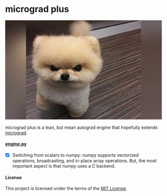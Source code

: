 # micrograd plus
![](/puppy/puppy.jpg)

micrograd plus is a lean, but mean autograd engine that hopefully extends [micrograd](https://github.com/karpathy/micrograd).

#### [engine.py](/microgradplus/engine.py)
- [x] Switching from scalars to numpy: numpy supports vectorized operations, broadcasting, and in-place array operations. But, the most important aspect is that numpy uses a C backend.

#### License
This project is licensed under the terms of the [MIT License](/LICENSE).